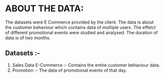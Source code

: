 # ABOUT THE DATA: 

The datasets were E Commerce provided by the client. The data is about the customer behaviour which contains data of multiple users. The effetct of different promotional events were studied and analysed. The duration of data is of two months.

## Datasets :- 
1. Sales Data E-Commerce :- Contains the entire customer behaviour data.
2. Promotion :- The data of promotional events of that day.
    
